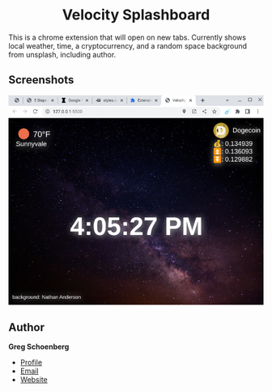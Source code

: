 <h1 align="center">Velocity Splashboard</h1>

<p>This is a chrome extension that will open on new tabs.
Currently shows local weather, time, a cryptocurrency, and a random space
background from unsplash, including author.
</p>

## Screenshots

![Home Page](./VelocitySplashboard.png
)


## Author

**Greg Schoenberg**

- [Profile](https://github.com/GregNicholas "Greg Schoenberg")
- [Email](mailto:gregschoenberg@gmail.com?subject=Hi "Hi!")
- [Website](https://gregschoenberg.com "Welcome")

